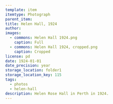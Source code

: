 ```yaml
---
template: item
itemtype: Photograph
parent_item: 
title: Helen Hall, 1924
author: 
images:
  - commons: Helen Hall 1924.png
    caption: Full
  - commons: Helen Hall 1924, cropped.png
    caption: Cropped
license: pd
date: 1924-01-01
date_precision: year
storage_location: folder1
storage_location_key: 115
tags:
  - photos
  - helen-hall
description: Helen Rose Hall in Perth in 1924.
---
```

